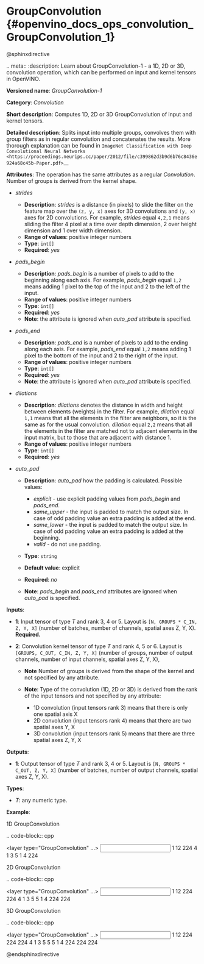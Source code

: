 # GroupConvolution  {#openvino_docs_ops_convolution_GroupConvolution_1}

@sphinxdirective

.. meta::
  :description: Learn about GroupConvolution-1 - a 1D, 2D or 3D, convolution operation, which 
                can be performed on input and kernel tensors in OpenVINO.

**Versioned name**: *GroupConvolution-1*

**Category**: *Convolution*

**Short description**: Computes 1D, 2D or 3D GroupConvolution of input and kernel tensors.

**Detailed description**: Splits input into multiple groups, convolves them with group filters 
as in regular convolution and concatenates the results. More thorough explanation can be found in 
`ImageNet Classification with Deep Convolutional Neural Networks <https://proceedings.neurips.cc/paper/2012/file/c399862d3b9d6b76c8436e924a68c45b-Paper.pdf>`__

**Attributes**: The operation has the same attributes as a regular _Convolution_. Number of groups is derived from the kernel shape.

* *strides*

  * **Description**: *strides* is a distance (in pixels) to slide the filter on the feature map over the ``(z, y, x)`` 
    axes for 3D convolutions and ``(y, x)`` axes for 2D convolutions. For example, *strides* equal ``4,2,1`` means sliding 
    the filter 4 pixel at a time over depth dimension, 2 over height dimension and 1 over width dimension.
  * **Range of values**: positive integer numbers
  * **Type**: ``int[]``
  * **Required**: *yes*

* *pads_begin*

  * **Description**: *pads_begin* is a number of pixels to add to the beginning along each axis. For example, 
    *pads_begin* equal ``1,2`` means adding 1 pixel to the top of the input and 2 to the left of the input.
  * **Range of values**: positive integer numbers
  * **Type**: ``int[]``
  * **Required**: *yes*
  * **Note**: the attribute is ignored when *auto_pad* attribute is specified.

* *pads_end*

  * **Description**: *pads_end* is a number of pixels to add to the ending along each axis. For example, 
    *pads_end* equal ``1,2`` means adding 1 pixel to the bottom of the input and 2 to the right of the input.
  * **Range of values**: positive integer numbers
  * **Type**: ``int[]``
  * **Required**: *yes*
  * **Note**: the attribute is ignored when *auto_pad* attribute is specified.

* *dilations*

  * **Description**: *dilations* denotes the distance in width and height between elements (weights) in the filter. 
    For example, *dilation* equal ``1,1`` means that all the elements in the filter are neighbors, 
    so it is the same as for the usual convolution. *dilation* equal ``2,2`` means that all the elements in the 
    filter are matched not to adjacent elements in the input matrix, but to those that are adjacent with distance 1.
  * **Range of values**: positive integer numbers
  * **Type**: ``int[]``
  * **Required**: *yes*

* *auto_pad*

  * **Description**: *auto_pad* how the padding is calculated. Possible values:
  
    * *explicit* - use explicit padding values from *pads_begin* and *pads_end*.
    * *same_upper* - the input is padded to match the output size. In case of odd padding value an extra padding is added at the end.
    * *same_lower* - the input is padded to match the output size. In case of odd padding value an extra padding is added at the beginning.
    * *valid* - do not use padding.
  
  * **Type**: ``string``
  * **Default value**: explicit
  * **Required**: *no*
  * **Note**: *pads_begin* and *pads_end* attributes are ignored when *auto_pad* is specified.

**Inputs**:

* **1**: Input tensor of type *T* and rank 3, 4 or 5. Layout is ``[N, GROUPS * C_IN, Z, Y, X]`` 
  (number of batches, number of channels, spatial axes Z, Y, X). **Required.**
* **2**: Convolution kernel tensor of type *T* and rank 4, 5 or 6. Layout is ``[GROUPS, C_OUT, C_IN, Z, Y, X]`` 
  (number of groups, number of output channels, number of input channels, spatial axes Z, Y, X),

  * **Note** Number of groups is derived from the shape of the kernel and not specified by any attribute.
  * **Note**: Type of the convolution (1D, 2D or 3D) is derived from the rank of the input tensors and not specified by any attribute:

    * 1D convolution (input tensors rank 3) means that there is only one spatial axis X
    * 2D convolution (input tensors rank 4) means that there are two spatial axes Y, X
    * 3D convolution (input tensors rank 5) means that there are three spatial axes Z, Y, X

**Outputs**:

* **1**: Output tensor of type *T* and rank 3, 4 or 5. Layout is ``[N, GROUPS * C_OUT, Z, Y, X]`` 
  (number of batches, number of output channels, spatial axes Z, Y, X).

**Types**:

* *T*: any numeric type.

**Example**:

1D GroupConvolution

.. code-block:: cpp

   <layer type="GroupConvolution" ...>
       <data dilations="1" pads_begin="2" pads_end="2" strides="1" auto_pad="explicit"/>
       <input>
           <port id="0">
               <dim>1</dim>
               <dim>12</dim>
               <dim>224</dim>
           </port>
           <port id="1">
               <dim>4</dim>
               <dim>1</dim>
               <dim>3</dim>
               <dim>5</dim>
           </port>
       </input>
       <output>
           <port id="2" precision="FP32">
               <dim>1</dim>
               <dim>4</dim>
               <dim>224</dim>
           </port>
       </output>


2D GroupConvolution

.. code-block:: cpp

   <layer type="GroupConvolution" ...>
       <data dilations="1,1" pads_begin="2,2" pads_end="2,2" strides="1,1" auto_pad="explicit"/>
       <input>
           <port id="0">
               <dim>1</dim>
               <dim>12</dim>
               <dim>224</dim>
               <dim>224</dim>
           </port>
           <port id="1">
               <dim>4</dim>
               <dim>1</dim>
               <dim>3</dim>
               <dim>5</dim>
               <dim>5</dim>
           </port>
       </input>
       <output>
           <port id="2" precision="FP32">
               <dim>1</dim>
               <dim>4</dim>
               <dim>224</dim>
               <dim>224</dim>
           </port>
       </output>


3D GroupConvolution

.. code-block:: cpp

   <layer type="GroupConvolution" ...>
       <data dilations="1,1,1" pads_begin="2,2,2" pads_end="2,2,2" strides="1,1,1" auto_pad="explicit"/>
       <input>
           <port id="0">
               <dim>1</dim>
               <dim>12</dim>
               <dim>224</dim>
               <dim>224</dim>
               <dim>224</dim>
           </port>
           <port id="1">
               <dim>4</dim>
               <dim>1</dim>
               <dim>3</dim>
               <dim>5</dim>
               <dim>5</dim>
               <dim>5</dim>
           </port>
       </input>
       <output>
           <port id="2" precision="FP32">
               <dim>1</dim>
               <dim>4</dim>
               <dim>224</dim>
               <dim>224</dim>
               <dim>224</dim>
           </port>
       </output>


@endsphinxdirective

